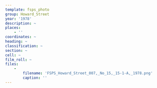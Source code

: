 ```yaml
---
template: fsps_photo
group: Howard_Street
year: '1978'
description: ~
places:
    - ''
coordinates: ~
heading: ~
classification: ~
section: ~
cell: ~
film_roll: ~
files:
    -
        filename: 'FSPS_Howard_Street_007,_No_15,_15-1-A,_1978.png'
        caption: ''
---
```

